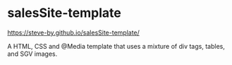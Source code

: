 # salesSite-template
https://steve-by.github.io/salesSite-template/

A HTML, CSS and @Media template that uses a mixture of div tags, tables, and SGV images.
